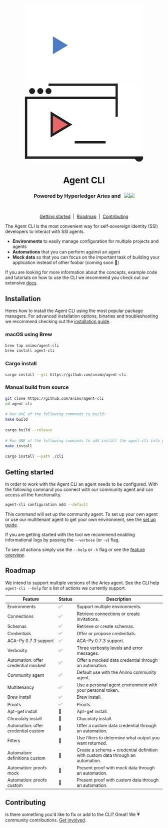 <p align="center">
  <br />
  <img
    alt="Agent CLI logo"
    src="./images/agent-cli-dark.svg#gh-dark-mode-only"
    height="250px"
  />
   <img
    alt="Agent CLI logo"
    src="./images/agent-cli-light.svg#gh-light-mode-only"
    height="250px"
  />
</p>

<h1 align="center" ><b>Agent CLI</b></h1>

<h3 align="center">Powered by Hyperledger Aries and &nbsp; <img src="./images/animo-logo-dark-background.png#gh-dark-mode-only" height="12px"><img src="./images/animo-logo-light-background.png#gh-light-mode-only" height="12px"></h3><br>

<p align="center">
<a href="#getting-started">Getting started</a> &nbsp;|&nbsp;
  <a href="#roadmap">Roadmap</a> &nbsp;|&nbsp;
  <a href="#contributing">Contributing</a> 
    
</p>

<!-- Add badges? -->

The Agent CLI is the most convenient way for self-sovereign identity (SSI) developers to interact with SSI agents.

- **Environments** to easily manage configuration for multiple projects and agents
- **Automations** that you can perform against an agent
- **Mock data** so that you can focus on the important task of building your application instead of other foobar (coming soon 🚧)

If you are looking for more information about the concepts, example code and tutorials on how to use the CLI we recommend you check out our extensive [docs](https://docs.agent-cli.animo.id/).

## Installation

Heres how to install the Agent CLI using the most popular package managers. For advanced installation options, binaries and troubleshooting we recommend checking out the [installation guide](https://docs.agent-cli.animo.id/guides/installation).

### macOS using Brew

```sh
brew tap animo/agent-cli
brew install agent-cli
```

### Cargo install

```sh
cargo install --git https://github.com/animo/agent-cli
```

### Manual build from source

```sh
git clone https://github.com/animo/agent-cli
cd agent-cli

# Run ONE of the following commands to build:
make build

cargo build --release

# Run ONE of the following commands to add install the agent-cli into your PATH
make install

cargo install --path ./cli

```

## Getting started

In order to work with the Agent CLI an agent needs to be configured. With the following command you connect with our community agent and can access all the functionality.

```sh
agent-cli configuration add --default
```

This command will set up the community agent. To set up your own agent or use our multitenant agent to get your own environment, see the [set up guide](https://docs.agent-cli.animo.id/guides/configuration).

If you are getting started with the tool we recommend enabling informational logs by passing the `--verbose` (or `-v`) flag.

To see all actions simply use the `--help` or `-h` flag or see the [feature overview](https://docs.agent-cli.animo.id/features/introduction).

## Roadmap

We intend to support multiple versions of the Aries agent. See the CLI help `agent-cli --help` for a list of actions we currently support.

| Feature                             | Status | Description                                                                     |
| ----------------------------------- | ------ | ------------------------------------------------------------------------------- |
| Environments                        | ✅     | Support multiple environments.                                                  |
| Connections                         | ✅     | Retrieve connections or create invitations.                                     |
| Schemas                             | ✅     | Retrieve or create schemas.                                                     |
| Credentials                         | ✅     | Offer or propose credentials.                                                   |
| ACA-Py 0.7.3 support                | ✅     | ACA-Py 0.7.3 support.                                                           |
| Verbosity                           | ✅     | Three verbosity levels and error messages.                                      |
| Automation: offer credential mocked | ✅     | Offer a mocked data credential through an automation.                           |
| Community agent                     | ✅     | Default use with the Animo community agent.                                     |
| Multitenancy                        | ✅     | Use a personal agent environment with your personal token.                      |
| Brew install                        | ✅     | Brew install.                                                                   |
| Proofs                              | ✅     | Proofs.                                                                         |
| Apt-get install                     | 🚧     | Apt-get install.                                                                |
| Chocolaty install                   | 🚧     | Chocolaty install.                                                              |
| Automation: offer credential custom | 🚧     | Offer a custom data credential through an automation.                           |
| Filters                             | 🚧     | Use filters to determine what output you want returned.                         |
| Automation: definitions custom      | 🚧     | Create a schema + credential definition with custom data through an automation. |
| Automation: proofs mock             | 🚧     | Present proof with mock data through an automation.                             |
| Automation: proofs custom           | 🚧     | Present proof with custom data through an automation.                           |

## Contributing

Is there something you'd like to fix or add to the CLI? Great! We 💗 community
contributions. [Get involved](https://docs.agent-cli.animo.id/community/contributing).
